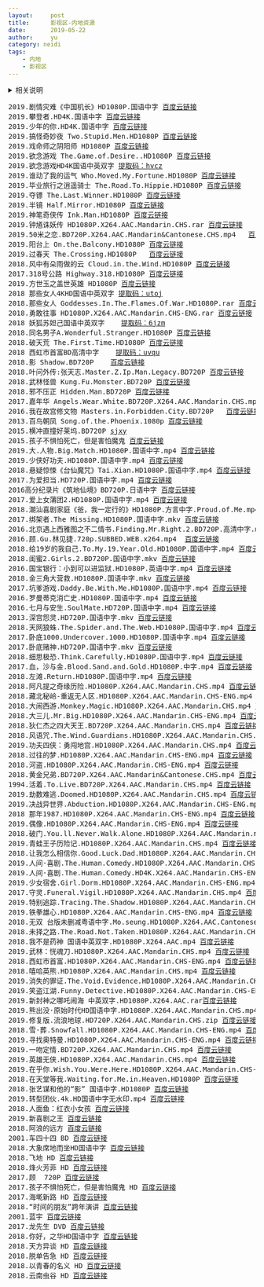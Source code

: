 ```yaml
---
layout:     post
title:      影视区-内地资源
date:       2019-05-22
author:     yu
category: neidi
tags:
    - 内地
    - 影视区
---
```

<details>
<summary>相关说明</summary>
<b><u>影视区</u></b>统一默认提取码，<a href="https://www.510ka.com/details/4752FCDA">>>获取<<</a><br>
使用浏览器自带页内搜索功能可以快速定位。链接失效或找其他影片，添加微信。<a href="/about/">更多说明</a>
</details>
<pre>
2019.剧情灾难《中国机长》HD1080P.国语中字 <a href="https://pan.baidu.com/s/1d4yG0poiwLqaPBDA5NlfLA">百度云链接</a>
2019.攀登者.HD4K.国语中字 <a href="https://pan.baidu.com/s/1pHxgOJuwpzbvvnjxMEw5FQ">百度云链接</a>
2019.少年的你.HD4K.国语中字 <a href="https://pan.baidu.com/s/1-4FCJBCUZLA-BTYkLLgqPg">百度云链接</a>
2019.搞怪奇妙夜 Two.Stupid.Men.HD1080P <a href="https://pan.baidu.com/s/1UisfRPg157ru7DWwCCkdkQ">百度云链接</a>
2019.戏命师之阴阳师 HD1080P <a href="https://pan.baidu.com/s/13BI3AitVqRZTESOCxLZtHQ">百度云链接</a>
2019.欲念游戏 The.Game.of.Desire..HD1080P <a href="https://pan.baidu.com/s/1KzdjbRmFzTc2Onb9SWuk-Q">百度云链接</a>
2019.欲念游戏HD4K国语中英双字 <a href="https://pan.baidu.com/s/13YcO_fyCpZkWOef-yXKP5Q">提取码：hvcz</a>
2019.谁动了我的运气 Who.Moved.My.Fortune.HD1080P <a href="https://pan.baidu.com/s/1QDKwgaLNKwhXHoTKfN8APg">百度云链接</a>
2019.毕业旅行之逍遥骑士 The.Road.To.Hippie.HD1080P <a href="https://pan.baidu.com/s/1blsh4Wlkjd0Io5qNAVtgxg">百度云链接</a>
2019.夺镖 The.Last.Winner.HD1080P <a href="https://pan.baidu.com/s/1_X3PNV_2RMCQgSoMrFWlbg">百度云链接</a>
2019.半镜 Half.Mirror.HD1080P <a href="https://pan.baidu.com/s/1X5kzOoEcr1PS6ii9CXWTfA">百度云链接</a>
2019.神笔奇侠传 Ink.Man.HD1080P <a href="https://pan.baidu.com/s/1LoucxZvfHFe9b59WjKmp7w">百度云链接</a>
2019.钟馗诛妖传 HD1080P.X264.AAC.Mandarin.CHS.rar <a href="https://pan.baidu.com/s/1UPXgE6a2CGVOUb0SlJfaiA">百度云链接</a>
2019.50米之恋.BD720P.X264.AAC.Mandarin&Cantonese.CHS.mp4	<a href="https://pan.baidu.com/s/1GHtBDmAbF7Kx5lqpmY1NwQ">百度云链接</a>
2019.阳台上 On.the.Balcony.HD1080P	<a href="https://pan.baidu.com/s/1uYOfX8Z13XVHgB2Gi2zDIQ">百度云链接</a>
2019.过春天 The.Crossing.HD1080P	<a href="https://pan.baidu.com/s/1O2nAdeuCTfHL02qnHodoBQ">百度云链接</a>
2018.风中有朵雨做的云 Cloud.in.the.Wind.HD1080P <a href="https://pan.baidu.com/s/1MDJOZs1i3-BCd4R7yeGBqw">百度云链接</a>
2017.318号公路 Highway.318.HD1080P <a href="https://pan.baidu.com/s/1vHSMq67js_kO_XgnfxyI1w">百度云链接</a>
2019.方世玉之盖世英雄 HD1080P <a href="https://pan.baidu.com/s/18K90re2r6KwUjXdIB_tAZg">百度云链接</a>
2018 那些女人4KHD国语中英双字	<a href="https://pan.baidu.com/s/1FVwdCAziemYSrVkesTEQXA">提取码：utoj</a>
2018.那些女人 Goddesses.In.The.Flames.Of.War.HD1080P.rar <a href="https://pan.baidu.com/s/1aOPIf4RvrLUxf-0oPAMEtA">百度云链接</a>
2018.勇敢往事 HD1080P.X264.AAC.Mandarin.CHS-ENG.rar	<a href="https://pan.baidu.com/s/1ugBwD_ii1Zw0eQij4R9UgQ">百度云链接</a>
2018 妖狐苏妲己国语中英双字	<a href="https://pan.baidu.com/s/1xjiMnaR-sWkAfLURTACopw">提取码：6jzm</a>
2018.同名男子A.Wonderful.Stranger.HD1080P <a href="https://pan.baidu.com/s/18t7-PS8OuZXVcYklGnoPxA">百度云链接</a>
2018.破天荒 The.First.Time.HD1080P <a href="https://pan.baidu.com/s/1UkAsdKeh7LOuwkbMj1OyoA">百度云链接</a>
2018 西虹市首富BD高清中字	<a href="https://pan.baidu.com/s/1UZ9uOGofRFQhJshnIfWw9w">提取码：uvqu</a>
2018.影 Shadow.BD720P	<a href="https://pan.baidu.com/s/1huOgLGb3I5aKSdIzmVCHrA">百度云链接</a>
2018.叶问外传:张天志.Master.Z.Ip.Man.Legacy.BD720P <a href="https://pan.baidu.com/s/1rMjFsX0u5zz1UrfeCDPQ3Q">百度云链接</a>
2018.武林怪兽 Kung.Fu.Monster.BD720P <a href="https://pan.baidu.com/s/19tmBCAuCSP1LAfL8A2wMZA">百度云链接</a>
2018.邪不压正 Hidden.Man.BD720P <a href="https://pan.baidu.com/s/16a6-dAdF40k9kPlrBepE1w">百度云链接</a>
2017.嘉年华 Angels.Wear.White.BD720P.X264.AAC.Mandarin.CHS.mp4	<a href="https://pan.baidu.com/s/1WXmT8xYB7gp1yngWkObCmw">百度云链接</a>
2016.我在故宫修文物 Masters.in.Forbidden.City.BD720P	<a href="https://pan.baidu.com/s/13sGzx4nOMVHKoMX4BpipNA">百度云链接</a>
2013.百鸟朝凤 Song.of.the.Phoenix.1080p <a href="https://pan.baidu.com/s/149xyA1ZPB5F8QERI_HJu5w">百度云链接</a>
2015.横冲直撞好莱坞.BD720P	<a href="http://pan.baidu.com/s/1pLzj58J">sjxy</a>
2015.孩子不惧怕死亡，但是害怕魔鬼	<a href="https://pan.baidu.com/s/1a_AzXel7eX33gnoIdDteBQ">百度云链接</a>
2019.大.人物.Big.Match.HD1080P.国语中字.mp4 <a href="https://pan.baidu.com/s/1pQNDrFizKw9WHGSKK3Tc1g">百度云链接</a>
2019.少侠好功夫.HD1080P.国语中字.mp4 <a href="https://pan.baidu.com/s/19KcBGDBaYJMSz2xfXFlGfg">百度云链接</a>
2018.悬疑惊悚《台仙魔咒》Tai.Xian.HD1080P.国语中字.mp4 <a href="https://pan.baidu.com/s/1k2W0gfrK2M--SWuWr2WFPg">百度云链接</a>
2017.为爱担当.HD720P.国语中字.mp4 <a href="https://pan.baidu.com/s/1eDLJd_O4l2_M3VXOnfMeMA">百度云链接</a>
2016高分纪录片《筑地仙境》BD720P.日语中字 <a href="https://pan.baidu.com/s/14ZlO51Ymrnct51CcZyKwLg">百度云链接</a>
2017.爱上女蒲团2.HD1080P.国语中字.mp4 <a href="https://pan.baidu.com/s/1cuky_VE_mQg7aBgwjY7U0Q">百度云链接</a>
2018.潮汕喜剧家庭《爸，我一定行的》HD1080P.方言中字.Proud.of.Me.mp4 <a href="https://pan.baidu.com/s/1kiZ-pmsGcfyU1WJHsmmkFg">百度云链接</a>
2017.绑架者.The Missing.HD1080P.国语中字.mkv <a href="https://pan.baidu.com/s/1kUgdS93VhRk_ad7RBu5GTw">百度云链接</a>
2016.北京遇上西雅图之不二情书.Finding.Mr.Right.2.BD720P.高清中字.mp4 <a href="https://pan.baidu.com/s/1ISVAMuW-bJaAqSX_7qm--A">百度云链接</a>
2016.顾.Gu.林见捷.720p.SUBBED.WEB.x264.mp4	<a href="https://pan.baidu.com/s/1q9AIftOTV07w7fUq2MJ1Ww">百度云链接</a>
2018.给19岁的我自己.To.My.19.Year.Old.HD1080P.国语中字.mp4 <a href="https://pan.baidu.com/s/1AReays7nOMz60765fDVo0w">百度云链接</a>
2018.闺蜜2.Girls.2.BD720P.国语中字.mkv <a href="https://pan.baidu.com/s/1m7DBaWfF55VSAeLxsaAaTw">百度云链接</a>
2016.国宝银行：小到可以进监狱.HD1080P.英语中字.mp4 <a href="https://pan.baidu.com/s/1coSTP-lX1t45moCNn5lvlg">百度云链接</a>
2018.金三角大营救.HD1080P.国语中字.mkv <a href="https://pan.baidu.com/s/1EubA7L1__RezrSxIYBFscw">百度云链接</a>
2017.坑爹游戏.Daddy.Be.With.Me.HD1080P.国语中字.mp4 <a href="https://pan.baidu.com/s/1QJk5tXg3v_RArrMsGBd84w">百度云链接</a>
2016.罗曼蒂克消亡史.HD1080P.国语中字.mp4 <a href="https://pan.baidu.com/s/1AS2piG9PpzuFzdQH2JrJIQ">百度云链接</a>
2016.七月与安生.SoulMate.HD720P.国语中字.mp4 <a href="https://pan.baidu.com/s/1ZmYoNQJYGYxBcUt_RZTr3w">百度云链接</a>
2013.深宫怨灵.HD720P.国语中字.mkv <a href="https://pan.baidu.com/s/1OZV1g5YYfn2xqaR9mVCvIQ">百度云链接</a>
2018.天网狼蛛.The.Spider.and.The.Web.HD1080P.国语中字.mp4 <a href="https://pan.baidu.com/s/1K2MEKw99tOPDmq3F-r-DWA">百度云链接</a>
2017.卧底1000.Undercover.1000.HD1080P.国语中字.mp4 <a href="https://pan.baidu.com/s/1A76ROkw9dwl1U_WCB6ZQKQ">百度云链接</a>
2017.卧底赌神.HD720P.国语中字.mkv <a href="https://pan.baidu.com/s/1YhpNfLEb0vBW2RqiPjcp-Q">百度云链接</a>
2018.细思极恐.Think.Carefully.HD1080P.国语中字.mp4 <a href="https://pan.baidu.com/s/1fxq70wE7Me0HeNbL1e2IKw">百度云链接</a>
2017.血，沙与金.Blood.Sand.and.Gold.HD1080P.中字.mp4 <a href="https://pan.baidu.com/s/1ZzXJPfx8NQDVPmBtqcFLwg">百度云链接</a>
2018.左滩.Return.HD1080P.国语中字.mp4 <a href="https://pan.baidu.com/s/1XluqP-0vqBdfmpVQzrxChA">百度云链接</a>
2018.阿凡提之奇缘历险.HD1080P.X264.AAC.Mandarin.CHS.mp4 <a href="https://pan.baidu.com/s/1e96yX7VcmAQo25w-5QJKcw">百度云链接</a>
2018.藏北秘岭-重返无人区.HD1080P.X264.AAC.Mandarin.CHS-ENG.mp4 <a href="https://pan.baidu.com/s/1L6NI6a0J5KKuV4bzizFj4g">百度云链接</a>
2018.大闹西游.Monkey.Magic.HD1080P.X264.AAC.Mandarin.CHS.mp4 <a href="https://pan.baidu.com/s/1MeFN7lbgPLu2YDoMbtKtNg">百度云链接</a>
2018.大三儿.Mr.Big.HD1080P.X264.AAC.Mandarin.CHS-ENG.mp4 <a href="https://pan.baidu.com/s/1gSM3wgIFA8DbfnyFf-I1pg">百度云链接</a>
2018.狄仁杰之四大天王.BD720P.X264.AAC.Mandarin.CHS.mp4 <a href="https://pan.baidu.com/s/1rCjI6VSWAtxfHov480sPLQ">百度云链接</a>
2018.风语咒.The.Wind.Guardians.HD1080P.X264.AAC.Mandarin.CHS.mp4 <a href="https://pan.baidu.com/s/1EqAkx3PhXsao0HRCOUNSwA">百度云链接</a>
2019.功夫四侠：勇闯地宫.HD1080P.X264.AAC.Mandarin.CHS.mp4 <a href="https://pan.baidu.com/s/1RJyYn_egyhFv6qJKcCapqA">百度云链接</a>
2018.过往的梦.HD1080P.X264.AAC.Mandarin.CHS-ENG.mp4 <a href="https://pan.baidu.com/s/1G9QhkQVxNd-9lfC3SQqrlQ">百度云链接</a>
2018.河盗.HD1080P.X264.AAC.Mandarin.CHS-ENG.mp4 <a href="https://pan.baidu.com/s/1n8snQ8r9Q0ogexZFCQeQxQ">百度云链接</a>
2018.黄金兄弟.BD720P.X264.AAC.Mandarin&Cantonese.CHS.mp4 <a href="https://pan.baidu.com/s/1_5fNyt3Fs9t4_X5O9hlcWQ">百度云链接</a>
1994.活着.To.Live.BD720P.X264.AAC.Mandarin.CHS.mp4 <a href="https://pan.baidu.com/s/1Sr0WkiaHeAn5RD9PABVJ5Q">百度云链接</a>
2019.劫数难逃.Doomed.HD1080P.X264.AAC.Mandarin.CHS.mp4 <a href="https://pan.baidu.com/s/1cUn2ASl21B-JYVPln2CTIw">百度云链接</a>
2019.决战异世界.Abduction.HD1080P.X264.AAC.Mandarin.CHS-ENG.mp4 <a href="https://pan.baidu.com/s/1hEWU9oZi9eOQuDKyyJQ2Eg">百度云链接</a>
2018 那年1987.HD1080P.X264.AAC.Mandarin.CHS-ENG.mp4 <a href="https://pan.baidu.com/s/1KFNNpgFpWfy2Z5Tkmz0pcw">百度云链接</a>
2019.偶像.HD1080P.X264.AAC.Mandarin.CHS-ENG.mp4 <a href="https://pan.baidu.com/s/1iMizp4qTddyrRMAlY9a1_g">百度云链接</a>
2018.破门.You.ll.Never.Walk.Alone.HD1080P.X264.AAC.Mandarin.mp4 <a href="https://pan.baidu.com/s/1aSknfGRt7pOYNz7XqTahEA">百度云链接</a>
2019.青蛙王子历险记.HD1080P.X264.AAC.Mandarin.CHS.mp4 <a href="https://pan.baidu.com/s/1yWJeI1SmykuN0qPO9s9V7w">百度云链接</a>
2018.让我怎么相信你.Good.Luck.Dad.HD1080P.X264.AAC.Mandarin.CHS.mp4 <a href="https://pan.baidu.com/s/1NbdNQSw9jPM-OFKnsBeA8Q">百度云链接</a>
2019.人间·喜剧.The.Human.Comedy.HD1080P.X264.AAC.Mandarin.CHS-ENG.mp4 <a href="https://pan.baidu.com/s/1VotY_EFNYMqrKJfcKwic4A">百度云链接</a>
2019.人间·喜剧.The.Human.Comedy.HD4K.X264.AAC.Mandarin.CHS-ENG.mp4 <a href="https://pan.baidu.com/s/1M--Wx7HXhGbyu1IGgKPT5w">百度云链接</a>
2019.少女宿舍.Girl.Dorm.HD1080P.X264.AAC.Mandarin.CHS-ENG.mp4 <a href="https://pan.baidu.com/s/1gldPidsS7knB3cndMZOt0g">百度云链接</a>
2017.守灵.Funeral.Vigil.HD1080P.X264.AAC.Mandarin.CHS.mp4 <a href="https://pan.baidu.com/s/1dawIX_3HHKZlR_IaTE8oqA">百度云链接</a>
2019.特别追踪.Tracing.The.Shadow.HD1080P.X264.AAC.Mandarin.CHS.mp4 <a href="https://pan.baidu.com/s/1lsFOP7zMyJ4sdD5Z_36T8Q">百度云链接</a>
2019.铁拳雄心.HD1080P.X264.AAC.Mandarin.CHS-ENG.mp4 <a href="https://pan.baidu.com/s/1RZyHge3gt-Sso8vaftGP9g">百度云链接</a>
2018.无双 台版未删减粤语中字.Mo.seung.HD1080P.X264.AAC.Cantonese.CHT.mp4 <a href="https://pan.baidu.com/s/1LfZx8fZR-nuKGfOY5KPq-w">百度云链接</a>
2018.未择之路.The.Road.Not.Taken.HD1080P.X264.AAC.Mandarin.CHS-ENG.mp4 <a href="https://pan.baidu.com/s/17CCuuj0pntW-IZcbAZEplQ">百度云链接</a>
2018.我不是药神 国语中英双字.HD1080P.X264.AAC.mp4 <a href="https://pan.baidu.com/s/1Wa5rr73RDKaKYw-oP77Fmg">百度云链接</a>
2019.武林：恍魂刀.HD1080P.X264.AAC.Mandarin.CHS.mp4 <a href="https://pan.baidu.com/s/1_dB7Zf7sQvMKNDovmjLNgw">百度云链接</a>
2018.西虹市首富.HD1080P.X264.AAC.Mandarin.CHS-ENG.mp4 <a href="https://pan.baidu.com/s/1BqRofUNkxpPfd0y8T-7wSg">百度云链接</a>
2018.嘻哈英熊.HD1080P.X264.AAC.Mandarin.CHS.mp4 <a href="https://pan.baidu.com/s/1OOQjaTQjCH-mIT_S1GkaCA">百度云链接</a>
2019.消失的罪证.The.Void.Evidence.HD1080P.X264.AAC.Mandarin.CHS-ENG.mp4 <a href="https://pan.baidu.com/s/1vZUrPImaac36WuEfBxfCXQ">百度云链接</a>
2019.笑盗江湖.Funny.Detective.HD1080P.X264.AAC.Mandarin.CHS-ENG.mp4 <a href="https://pan.baidu.com/s/15bXocEIC5esrtGaYFX6wEw">百度云链接</a>
2019.新封神之哪吒闹海 中英双字.HD1080P.X264.AAC.rar<a href="https://pan.baidu.com/s/1jzppUbz63BR4hZaDtRI8yw">百度云链接</a>
2019.熊出没·原始时代HD国语中字.HD1080P.X264.AAC.Mandarin.CHS.mp4 <a href="https://pan.baidu.com/s/13ciEGTBNlD9I7cnGIBy_dg">百度云链接</a>
2019.修复版.流浪地球.HD720P.X264.AAC.Mandarin.CHS.zip <a href="https://pan.baidu.com/s/1KqpX75SuXWS-hVuxgFxyYw">百度云链接</a>
2018.雪·葬.Snowfall.HD1080P.X264.AAC.Mandarin.CHS-ENG.mp4 <a href="https://pan.baidu.com/s/1qv01nq4rtoUmMJnjrJzAfg">百度云链接</a>
2019.寻找奥特曼.HD1080P.X264.AAC.Mandarin.CHS-ENG.mp4 <a href="https://pan.baidu.com/s/1E7IYf6suDaF_hV8apI3EWg">百度云链接</a>
2019.一吻定情.BD720P.X264.AAC.Mandarin.CHS.mp4 <a href="https://pan.baidu.com/s/1mU1gTTg6r_2J7MmQLBjXiw">百度云链接</a>
2019.英雄无侠.HD1080P.X264.AAC.Mandarin.CHS.mp4 <a href="https://pan.baidu.com/s/11MbagBUfIZ0Tp2_dNpjuUA">百度云链接</a>
2019.在乎你.Wish.You.Were.Here.HD1080P.X264.AAC.Mandarin.CHS-ENG.mp4 <a href="https://pan.baidu.com/s/1z5zyug5Xlg3p_JiiiiPMjw">百度云链接</a>
2018.在天堂等我.Waiting.for.Me.in.Heaven.HD1080P <a href="https://pan.baidu.com/s/1yYaml-jbPAromT94Wsfd3g">百度云链接</a>
2018.张艺谋和他的“影” 国语中字.HD1080P <a href="https://pan.baidu.com/s/1AvVIIuvjlcEtG8fPeZjeRg">百度云链接</a>
2019.转型团伙.4k.HD国语中字无水印.mp4 <a href="https://pan.baidu.com/s/1OskR4IWq3p0Q8fk4oHRPxg">百度云链接</a>
2018.人面鱼：红衣小女孩 <a href="https://pan.baidu.com/s/1TMaPU6q4phChjcaIBrouNQ">百度云链接</a>
2019.新喜剧之王 <a href="https://pan.baidu.com/s/1mMIM7A-sI2fDHsayIVyfVQ">百度云链接</a>
2018.阿浪的远方 <a href="https://pan.baidu.com/s/11SfDfjl9EFwBIaDBklIuEA">百度云链接</a>
2001.车四十四 BD <a href="https://pan.baidu.com/s/114nH-97FgEuOiRqKApBwfA">百度云链接</a>
2018.大象席地而坐HD国语中字 <a href="https://pan.baidu.com/s/1OQF0WuWAHCMiTrJ-yXM3fA">百度云链接</a>
2018.飞地 HD <a href="https://pan.baidu.com/s/1algvrhAUi_yy4uoIiIdQbg">百度云链接</a>
2018.烽火芳菲 HD <a href="https://pan.baidu.com/s/1HZX-uDnpBwOF2SPSmxOuRA">百度云链接</a>
2017.顾  720P <a href="https://pan.baidu.com/s/1FOxpxMHwHiK5oNfMVg2unQ">百度云链接</a>
2017.孩子不惧怕死亡，但是害怕魔鬼 HD <a href="https://pan.baidu.com/s/19qQVKBdvv1pd_Tp3ehG-IQ">百度云链接</a>
2017.海墘新路 HD <a href="https://pan.baidu.com/s/1xm5AwrkZh9-w00cv3PwhJw">百度云链接</a>
2018.“时间的朋友”跨年演讲 <a href="https://pan.baidu.com/s/1NaCXdTRq-nf1Uuhe_S8h3w">百度云链接</a>
2001.蓝宇 <a href="https://pan.baidu.com/s/1vtDV8FIGKAz2dvSFVVvNFw">百度云链接</a>
2017.龙先生 DVD <a href="https://pan.baidu.com/s/1cxkz2ZUtM0Qy7bf_H5ravQ">百度云链接</a>
2018.你好，之华HD国语中字 <a href="https://pan.baidu.com/s/1piWFokvxl6LBly5WrasjEA">百度云链接</a>
2018.天方异谈 HD <a href="https://pan.baidu.com/s/1hJ11UqZGns5Wp9eKJ_8LTQ">百度云链接</a>
2018.脱单告急 HD <a href="https://pan.baidu.com/s/1luqhHetHB_VIf-c_u1JeiQ">百度云链接</a>
2018.以青春的名义 HD <a href="https://pan.baidu.com/s/1fYW2CAHCx-_0bbTYUTIyjw">百度云链接</a>
2018.云南虫谷 HD <a href="https://pan.baidu.com/s/1fn9o7Dh5A2CzhtavfU-ryQ">百度云链接</a>

</pre>
